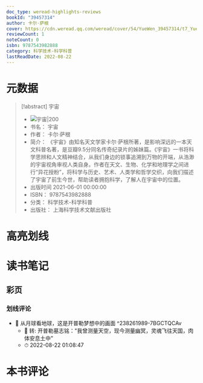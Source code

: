 ```yaml
---
doc_type: weread-highlights-reviews
bookId: "39457314"
author: 卡尔·萨根
cover: https://cdn.weread.qq.com/weread/cover/54/YueWen_39457314/t7_YueWen_39457314.jpg
reviewCount: 1
noteCount: 0
isbn: 9787543982888
category: 科学技术-科学科普
lastReadDate: 2022-08-22
---
```

# 元数据
> [!abstract] 宇宙
> - ![ 宇宙|200](https://cdn.weread.qq.com/weread/cover/54/YueWen_39457314/t7_YueWen_39457314.jpg)
> - 书名： 宇宙
> - 作者： 卡尔·萨根
> - 简介： 《宇宙》由知名天文学家卡尔·萨根所著，是影响深远的一本天文科普名著，是豆瓣9.5分同名传奇纪录片的姊妹篇。《宇宙》一书将科学思辨和人文精神结合，从我们身边的锁事追溯到万物的开端，从浩渺的宇宙视角审视人类自身。作者在天文、生物、化学和地理学之间进行“异花授粉”，将科学与历史、艺术、人类学和哲学交织，向我们描述了宇宙了前生今世，帮助读者拥抱科学，了解人在宇宙中的位置。
> - 出版时间 2021-06-01 00:00:00
> - ISBN： 9787543982888
> - 分类： 科学技术-科学科普
> - 出版社： 上海科学技术文献出版社

# 高亮划线


# 读书笔记

## 彩页


### 划线评论
- 📌 从月球看地球，这是开普勒梦想中的画面  ^238261989-7BGCTQCAv
    - 💭 转: 开普勒墓志铭："我曾测量天空，现今测量幽冥，灵魂飞往天国，肉体安息土中"
    - ⏱ 2022-08-22 01:08:47
   

# 本书评论
